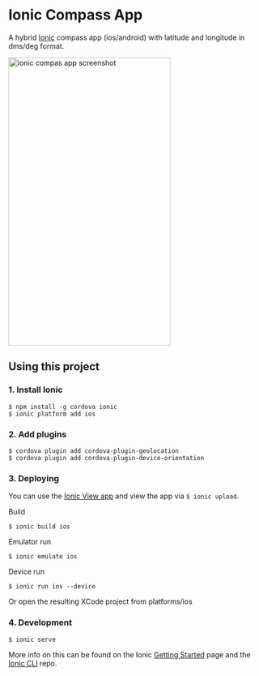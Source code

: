 Ionic Compass App
=====================

A hybrid <a href="http://ionicframework.com/">Ionic</a> compass app (ios/android) with latitude and longitude in dms/deg format.

<img src="https://dl.dropboxusercontent.com/u/3841253/compas-screenshot.png" width="320" height="568" alt="ionic compas app screenshot" />

## Using this project

### 1. Install Ionic

    $ npm install -g cordova ionic
    $ ionic platform add ios

### 2. Add plugins

    $ cordova plugin add cordova-plugin-geolocation
    $ cordova plugin add cordova-plugin-device-orientation

### 3. Deploying
 
You can use the <a href="https://apps.ionic.io/apps">Ionic View app</a> and view the app via <code>$ ionic upload</code>. 


Build 

    $ ionic build ios

Emulator run

    $ ionic emulate ios

Device run

    $ ionic run ios --device
    
Or open the resulting XCode project from platforms/ios

### 4. Development
 
    $ ionic serve

More info on this can be found on the Ionic [Getting Started](http://ionicframework.com/getting-started) page and the [Ionic CLI](https://github.com/driftyco/ionic-cli) repo.